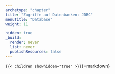 ```yaml
---
archetype: "chapter"
title: "Zugriffe auf Datenbanken: JDBC"
menuTitle: "Database"
weight: 11

hidden: true
_build:
  render: never
  list: never
  publishResources: false
---
```



`{{< children showhidden="true" >}}`{=markdown}
